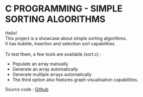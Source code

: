 # C PROGRAMMING - SIMPLE SORTING ALGORITHMS

Hello!</br>
This project is a showcase about simple sorting algorithms.</br>
It has bubble, insertion and selection sort capabilities.</br>
</br>
To test them, a few tools are available (sort.c) :</br>
- Populate an array manually
- Generate an array automatically
- Generate multiple arrays automatically
- The third option also features graph visualisation capabilities.

Source code : <a href="https://github.com/TyraVex/school-projects/tree/main/C">Github</a>
